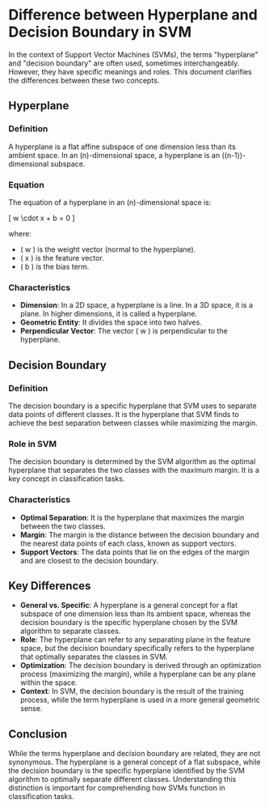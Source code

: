 # Difference between Hyperplane and Decision Boundary in SVM

In the context of Support Vector Machines (SVMs), the terms "hyperplane" and "decision boundary" are often used, sometimes interchangeably. However, they have specific meanings and roles. This document clarifies the differences between these two concepts.

## Hyperplane

### Definition

A hyperplane is a flat affine subspace of one dimension less than its ambient space. In an \(n\)-dimensional space, a hyperplane is an \((n-1)\)-dimensional subspace.

### Equation

The equation of a hyperplane in an \(n\)-dimensional space is:

\[ w \cdot x + b = 0 \]

where:
- \( w \) is the weight vector (normal to the hyperplane).
- \( x \) is the feature vector.
- \( b \) is the bias term.

### Characteristics

- **Dimension**: In a 2D space, a hyperplane is a line. In a 3D space, it is a plane. In higher dimensions, it is called a hyperplane.
- **Geometric Entity**: It divides the space into two halves.
- **Perpendicular Vector**: The vector \( w \) is perpendicular to the hyperplane.

## Decision Boundary

### Definition

The decision boundary is a specific hyperplane that SVM uses to separate data points of different classes. It is the hyperplane that SVM finds to achieve the best separation between classes while maximizing the margin.

### Role in SVM

The decision boundary is determined by the SVM algorithm as the optimal hyperplane that separates the two classes with the maximum margin. It is a key concept in classification tasks.

### Characteristics

- **Optimal Separation**: It is the hyperplane that maximizes the margin between the two classes.
- **Margin**: The margin is the distance between the decision boundary and the nearest data points of each class, known as support vectors.
- **Support Vectors**: The data points that lie on the edges of the margin and are closest to the decision boundary.

## Key Differences

- **General vs. Specific**: A hyperplane is a general concept for a flat subspace of one dimension less than its ambient space, whereas the decision boundary is the specific hyperplane chosen by the SVM algorithm to separate classes.
- **Role**: The hyperplane can refer to any separating plane in the feature space, but the decision boundary specifically refers to the hyperplane that optimally separates the classes in SVM.
- **Optimization**: The decision boundary is derived through an optimization process (maximizing the margin), while a hyperplane can be any plane within the space.
- **Context**: In SVM, the decision boundary is the result of the training process, while the term hyperplane is used in a more general geometric sense.

## Conclusion

While the terms hyperplane and decision boundary are related, they are not synonymous. The hyperplane is a general concept of a flat subspace, while the decision boundary is the specific hyperplane identified by the SVM algorithm to optimally separate different classes. Understanding this distinction is important for comprehending how SVMs function in classification tasks.

